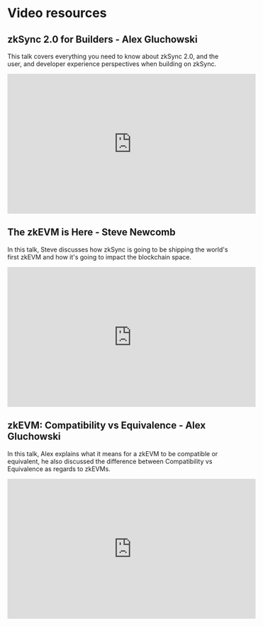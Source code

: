 # Video resources

<TocHeader />
<TOC class="table-of-contents" :include-level="[2,3]" />

## zkSync 2.0 for Builders - Alex Gluchowski

This talk covers everything you need to know about zkSync 2.0, and the user, and developer experience perspectives when building on zkSync.

<iframe width="560" height="315" src="https://www.youtube.com/embed/xd2siik0iBU" title="zSync 2.0 for Builders - Alex Gluchowski" frameborder="0" allow="accelerometer; clipboard-write; encrypted-media; gyroscope; picture-in-picture" allowfullscreen></iframe>

## The zkEVM is Here - Steve Newcomb

In this talk, Steve discusses how zkSync is going to be shipping the world's first zkEVM and how it's going to impact the blockchain space. 

<iframe width="560" height="315" src="https://www.youtube.com/embed/QkZUlqetTRA?start=600" title="The zkEVM is Here - Steve Newcomb" frameborder="0" allow="accelerometer; clipboard-write; encrypted-media; gyroscope; picture-in-picture" allowfullscreen></iframe>

## zkEVM: Compatibility vs Equivalence - Alex Gluchowski

In this talk, Alex explains what it means for a zkEVM to be compatible or equivalent, he also discussed the difference between Compatibility vs Equivalence as regards to zkEVMs.

<iframe width="560" height="315" src="https://www.youtube.com/embed/yaLqYGjnc90?start=20" title="zkEVM: Compatibility vs Equivalence - Alex Gluchowski" frameborder="0" allow="accelerometer; clipboard-write; encrypted-media; gyroscope; picture-in-picture" allowfullscreen></iframe>
